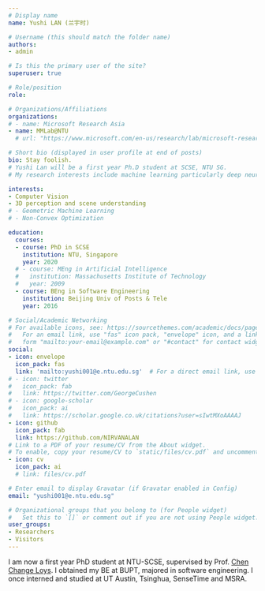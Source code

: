 ```yaml
---
# Display name
name: Yushi LAN (兰宇时)

# Username (this should match the folder name)
authors:
- admin

# Is this the primary user of the site?
superuser: true

# Role/position
role: 

# Organizations/Affiliations
organizations:
# - name: Microsoft Research Asia
- name: MMLab@NTU
  # url: "https://www.microsoft.com/en-us/research/lab/microsoft-research-asia/"

# Short bio (displayed in user profile at end of posts)
bio: Stay foolish. 
# Yushi Lan will be a first year Ph.D student at SCSE, NTU SG. 
# My research interests include machine learning particularly deep neural network, computer vision and graph neural network. My destination is to develop ML optimization algorithms to practical applications like graph mining and autonomous driving, which finally towards artificial general intelligence(AGI).

interests:
- Computer Vision
- 3D perception and scene understanding
# - Geometric Machine Learning
# - Non-Convex Optimization

education:
  courses:
  - course: PhD in SCSE
    institution: NTU, Singapore
    year: 2020
  # - course: MEng in Artificial Intelligence
  #   institution: Massachusetts Institute of Technology
  #   year: 2009
  - course: BEng in Software Engineering 
    institution: Beijing Univ of Posts & Tele
    year: 2016

# Social/Academic Networking
# For available icons, see: https://sourcethemes.com/academic/docs/page-builder/#icons
#   For an email link, use "fas" icon pack, "envelope" icon, and a link in the
#   form "mailto:your-email@example.com" or "#contact" for contact widget.
social:
- icon: envelope
  icon_pack: fas
  link: 'mailto:yushi001@e.ntu.edu.sg'  # For a direct email link, use "mailto:test@example.org".
# - icon: twitter
#   icon_pack: fab
#   link: https://twitter.com/GeorgeCushen
# - icon: google-scholar
#   icon_pack: ai
#   link: https://scholar.google.co.uk/citations?user=sIwtMXoAAAAJ
- icon: github
  icon_pack: fab
  link: https://github.com/NIRVANALAN
# Link to a PDF of your resume/CV from the About widget.
# To enable, copy your resume/CV to `static/files/cv.pdf` and uncomment the lines below.
- icon: cv
  icon_pack: ai
  # link: files/cv.pdf

# Enter email to display Gravatar (if Gravatar enabled in Config)
email: "yushi001@e.ntu.edu.sg"

# Organizational groups that you belong to (for People widget)
#   Set this to `[]` or comment out if you are not using People widget.
user_groups:
- Researchers
- Visitors
---
```


I am now a first year PhD student at NTU-SCSE, supervised by Prof. [Chen Change Loys](http://personal.ie.cuhk.edu.hk/~ccloy/index.html). I obtained my BE at BUPT, majored in software engineering. I once interned and studied at UT Austin, Tsinghua, SenseTime and MSRA.

<!-- My research interests include **machine learning** particularly **deep neural network**, **computer vision** and **graph neural network**.  Specifically, I am interested in developing efficient, robust and provable algorithms for machine learning problems and apply them in applications like graph mining and autonomous driving. -->

<!-- **I will join MMLab@NTU as Ph.D studnet since July, 2020** -->

